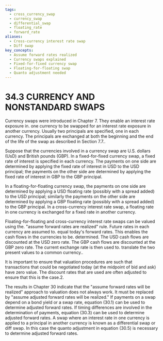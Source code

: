 ```yaml
---
tags:
  - cross_currency_swap
  - currency_swap
  - differential_swap
  - floating_rate
  - forward_rate
aliases:
  - Cross-currency interest rate swap
  - Diff swap
key_concepts:
  - Assume forward rates realized
  - Currency swaps explained
  - Fixed-for-fixed currency swap
  - Floating-for-floating swap
  - Quanto adjustment needed
---
```


# 34.3 CURRENCY AND NONSTANDARD SWAPS  

Currency swaps were introduced in Chapter 7. They enable an interest rate exposure in. one currency to be swapped for an interest rate exposure in another currency. Usually two principals are specified, one in each currency. The principals are exchanged at both the beginning and the end of the life of the swap as described in Section 7.7..  

Suppose that the currencies involved in a currency swap are U.S. dollars (UsD) and British pounds (GBP). In a fixed-for-fixed currency swap, a fixed rate of interest is specified in each currency. The payments on one side are determined by applying the fixed rate of interest in USD to the USD principal; the payments on the other side are determined by applying the fixed rate of interest in GBP to the GBP principal.  

In a floating-for-floating currency swap, the payments on one side are determined by applying a USD floating rate (possibly with a spread added) to the USD principal; similarly the payments on the other side are determined by applying a GBP floating rate (possibly with a spread added) to the GBP principal. In a cross-currency interest rate swap, a floating rate in one currency is exchanged for a fixed rate in another currency.  

Floating-for-floating and cross-currency interest rate swaps can be valued using the. "assume forward rates are realized" rule. Future rates in each currency are assumed to. equal today's forward rates. This enables the cash flows in the currencies to be. determined. The USD cash flows are discounted at the USD zero rate. The GBP cash flows are discounted at the GBP zero rate. The current exchange rate is then used to. translate the two present values to a common currency..  

It is important to ensure that valuation procedures are such that transactions that could be negotiated today (at the midpoint of bid and ask) have zero value. The discount rates that are used are often adjusted to ensure that this is the case.2.  

The results in Chapter 30 indicate that the "assume forward rates will be realized" approach to valuation does not always work. It must be replaced by "assume adjusted forward rates will be realized." If payments on a swap depend on a bond yield or a swap rate, equation (30.1) can be used to determine adjusted forward rates. If timing differences are involved in the determination of payments, equation (30.3) can be used to determine adjusted forward rates. A swap where an interest rate in one currency is applied to a principal in another currency is known as a differential swap or diff swap. In this case the quanto adjustment in equation (30.5) is necessary to determine adjusted forward rates.  
